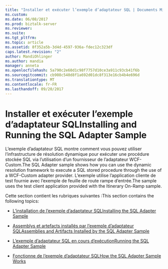 ```yaml
---
title: "Installer et exécuter l’exemple d’adaptateur SQL | Documents Microsoft"
ms.custom: 
ms.date: 06/08/2017
ms.prod: biztalk-server
ms.reviewer: 
ms.suite: 
ms.tgt_pltfrm: 
ms.topic: article
ms.assetid: 8f352a5b-3d4d-4597-936a-fdec12c323df
caps.latest.revision: "2"
author: MandiOhlinger
ms.author: mandia
manager: anneta
ms.openlocfilehash: 5a790c2e60d1c98f7757d10ce3a911c93cb41f6b
ms.sourcegitcommit: cb908c540d8f1a692d01dc8f313e16cb4b4e696d
ms.translationtype: MT
ms.contentlocale: fr-FR
ms.lasthandoff: 09/20/2017
---
```

# <a name="installing-and-running-the-sql-adapter-sample"></a><span data-ttu-id="dd8c7-102">Installer et exécuter l’exemple d’adaptateur SQL</span><span class="sxs-lookup"><span data-stu-id="dd8c7-102">Installing and Running the SQL Adapter Sample</span></span>
<span data-ttu-id="dd8c7-103">L’exemple d’adaptateur SQL montre comment vous pouvez utiliser l’infrastructure de résolution dynamique pour exécuter une procédure stockée SQL via l’utilisation d’un fournisseur de l’adaptateur WCF-Custom.</span><span class="sxs-lookup"><span data-stu-id="dd8c7-103">The SQL Adapter sample shows how you can use the dynamic resolution framework to execute a SQL stored procedure through the use of a WCF-Custom adapter provider.</span></span> <span data-ttu-id="dd8c7-104">L’exemple utilise l’application cliente de test fournie avec l’exemple de feuille de route rampe d’entrée.</span><span class="sxs-lookup"><span data-stu-id="dd8c7-104">The sample uses the test client application provided with the Itinerary On-Ramp sample.</span></span>  
  
 <span data-ttu-id="dd8c7-105">Cette section contient les rubriques suivantes :</span><span class="sxs-lookup"><span data-stu-id="dd8c7-105">This section contains the following topics:</span></span>  
  
-   [<span data-ttu-id="dd8c7-106">L’installation de l’exemple d’adaptateur SQL</span><span class="sxs-lookup"><span data-stu-id="dd8c7-106">Installing the SQL Adapter Sample</span></span>](../esb-toolkit/installing-the-sql-adapter-sample.md)  
  
-   [<span data-ttu-id="dd8c7-107">Assemblys et artefacts installés par l’exemple d’adaptateur SQL</span><span class="sxs-lookup"><span data-stu-id="dd8c7-107">Assemblies and Artifacts Installed by the SQL Adapter Sample</span></span>](../esb-toolkit/assemblies-and-artifacts-installed-by-the-sql-adapter-sample.md)  
  
-   [<span data-ttu-id="dd8c7-108">L’exemple d’adaptateur SQL en cours d’exécution</span><span class="sxs-lookup"><span data-stu-id="dd8c7-108">Running the SQL Adapter Sample</span></span>](../esb-toolkit/running-the-sql-adapter-sample.md)  
  
-   [<span data-ttu-id="dd8c7-109">Fonctionne de l’exemple d’adaptateur SQL</span><span class="sxs-lookup"><span data-stu-id="dd8c7-109">How the SQL Adapter Sample Works</span></span>](../esb-toolkit/how-the-sql-adapter-sample-works.md)